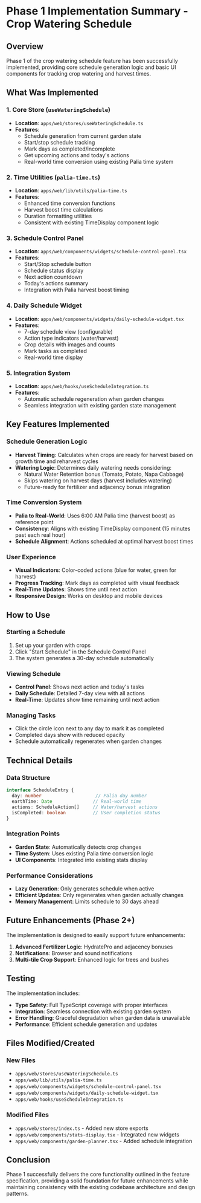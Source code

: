 # Phase 1 Implementation Summary - Crop Watering Schedule

## Overview

Phase 1 of the crop watering schedule feature has been successfully implemented, providing core schedule generation logic and basic UI components for tracking crop watering and harvest times.

## What Was Implemented

### 1. Core Store (`useWateringSchedule`)
- **Location**: `apps/web/stores/useWateringSchedule.ts`
- **Features**:
  - Schedule generation from current garden state
  - Start/stop schedule tracking
  - Mark days as completed/incomplete
  - Get upcoming actions and today's actions
  - Real-world time conversion using existing Palia time system

### 2. Time Utilities (`palia-time.ts`)
- **Location**: `apps/web/lib/utils/palia-time.ts`
- **Features**:
  - Enhanced time conversion functions
  - Harvest boost time calculations
  - Duration formatting utilities
  - Consistent with existing TimeDisplay component logic

### 3. Schedule Control Panel
- **Location**: `apps/web/components/widgets/schedule-control-panel.tsx`
- **Features**:
  - Start/Stop schedule button
  - Schedule status display
  - Next action countdown
  - Today's actions summary
  - Integration with Palia harvest boost timing

### 4. Daily Schedule Widget
- **Location**: `apps/web/components/widgets/daily-schedule-widget.tsx`
- **Features**:
  - 7-day schedule view (configurable)
  - Action type indicators (water/harvest)
  - Crop details with images and counts
  - Mark tasks as completed
  - Real-world time display

### 5. Integration System
- **Location**: `apps/web/hooks/useScheduleIntegration.ts`
- **Features**:
  - Automatic schedule regeneration when garden changes
  - Seamless integration with existing garden state management

## Key Features Implemented

### Schedule Generation Logic
- **Harvest Timing**: Calculates when crops are ready for harvest based on growth time and reharvest cycles
- **Watering Logic**: Determines daily watering needs considering:
  - Natural Water Retention bonus (Tomato, Potato, Napa Cabbage)
  - Skips watering on harvest days (harvest includes watering)
  - Future-ready for fertilizer and adjacency bonus integration

### Time Conversion System
- **Palia to Real-World**: Uses 6:00 AM Palia time (harvest boost) as reference point
- **Consistency**: Aligns with existing TimeDisplay component (15 minutes past each real hour)
- **Schedule Alignment**: Actions scheduled at optimal harvest boost times

### User Experience
- **Visual Indicators**: Color-coded actions (blue for water, green for harvest)
- **Progress Tracking**: Mark days as completed with visual feedback
- **Real-Time Updates**: Shows time until next action
- **Responsive Design**: Works on desktop and mobile devices

## How to Use

### Starting a Schedule
1. Set up your garden with crops
2. Click "Start Schedule" in the Schedule Control Panel
3. The system generates a 30-day schedule automatically

### Viewing Schedule
- **Control Panel**: Shows next action and today's tasks
- **Daily Schedule**: Detailed 7-day view with all actions
- **Real-Time**: Updates show time remaining until next action

### Managing Tasks
- Click the circle icon next to any day to mark it as completed
- Completed days show with reduced opacity
- Schedule automatically regenerates when garden changes

## Technical Details

### Data Structure
```typescript
interface ScheduleEntry {
  day: number                    // Palia day number
  earthTime: Date               // Real-world time
  actions: ScheduleAction[]     // Water/harvest actions
  isCompleted: boolean          // User completion status
}
```

### Integration Points
- **Garden State**: Automatically detects crop changes
- **Time System**: Uses existing Palia time conversion logic
- **UI Components**: Integrated into existing stats display

### Performance Considerations
- **Lazy Generation**: Only generates schedule when active
- **Efficient Updates**: Only regenerates when garden actually changes
- **Memory Management**: Limits schedule to 30 days ahead

## Future Enhancements (Phase 2+)

The implementation is designed to easily support future enhancements:

1. **Advanced Fertilizer Logic**: HydratePro and adjacency bonuses
2. **Notifications**: Browser and sound notifications
3. **Multi-tile Crop Support**: Enhanced logic for trees and bushes

## Testing

The implementation includes:
- **Type Safety**: Full TypeScript coverage with proper interfaces
- **Integration**: Seamless connection with existing garden system
- **Error Handling**: Graceful degradation when garden data is unavailable
- **Performance**: Efficient schedule generation and updates

## Files Modified/Created

### New Files
- `apps/web/stores/useWateringSchedule.ts`
- `apps/web/lib/utils/palia-time.ts`
- `apps/web/components/widgets/schedule-control-panel.tsx`
- `apps/web/components/widgets/daily-schedule-widget.tsx`
- `apps/web/hooks/useScheduleIntegration.ts`

### Modified Files
- `apps/web/stores/index.ts` - Added new store exports
- `apps/web/components/stats-display.tsx` - Integrated new widgets
- `apps/web/components/garden-planner.tsx` - Added schedule integration

## Conclusion

Phase 1 successfully delivers the core functionality outlined in the feature specification, providing a solid foundation for future enhancements while maintaining consistency with the existing codebase architecture and design patterns. 